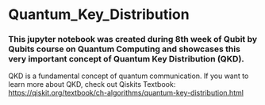 # Quantum_Key_Distribution

### This jupyter notebook was created during 8th week of Qubit by Qubits course on Quantum Computing and showcases this very important concept of Quantum Key Distribution (QKD).

QKD is a fundamental concept of quantum communication. If you want to learn more about QKD, check out Qiskits Textbook: https://qiskit.org/textbook/ch-algorithms/quantum-key-distribution.html
